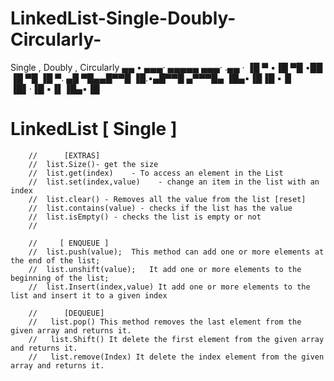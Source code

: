 

# LinkedList-Single-Doubly-Circularly-
Single , Doubly , Circularly 
          ▄▄ •  ▄▄▄· ▄▄▄▄▄ ▄▄▄· .▄▄ · 
         ▐█ ▀ ▪▐█ ▀█ •██  ▐█ ▀█ ▐█ ▀. 
         ▄█ ▀█▄▄█▀▀█  ▐█.▪▄█▀▀█ ▄▀▀▀█▄
         ▐█▄▪▐█▐█ ▪▐▌ ▐█▌·▐█ ▪▐▌▐█▄▪▐█
  
  # LinkedList [ Single ]
        //      [EXTRAS]
        //  list.Size()- get the size
        //  list.get(index)    - To access an element in the List
        //  list.set(index,value)    - change an item in the list with an index 
        //  list.clear() - Removes all the value from the list [reset]
        //  list.contains(value) - checks if the list has the value 
        //  list.isEmpty() - checks the list is empty or not 
        //  
        
        //     [ ENQUEUE ]
        //  list.push(value);  This method can add one or more elements at the end of the list;
        //  list.unshift(value);   It add one or more elements to the beginning of the list;
        //  list.Insert(index,value) It add one or more elements to the list and insert it to a given index 
        
        //      [DEQUEUE]
        //   list.pop() This method removes the last element from the given array and returns it.
        //   list.Shift() It delete the first element from the given array and returns it.
        //   list.remove(Index) It delete the index element from the given array and returns it.
       
